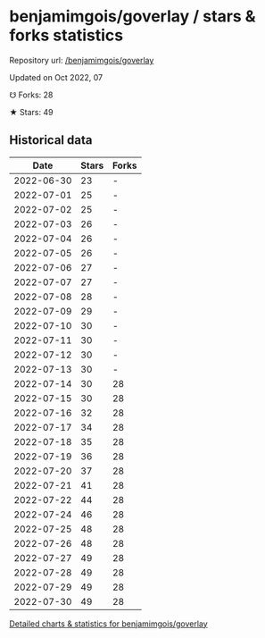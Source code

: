 # benjamimgois/goverlay / stars & forks statistics

Repository url: [/benjamimgois/goverlay](https://github.com/benjamimgois/goverlay)

Updated on Oct 2022, 07

☋ Forks: 28

★ Stars: 49

## Historical data
| Date | Stars | Forks |
|------|-------|-------|
| 2022-06-30 | 23 | - | 
| 2022-07-01 | 25 | - | 
| 2022-07-02 | 25 | - | 
| 2022-07-03 | 26 | - | 
| 2022-07-04 | 26 | - | 
| 2022-07-05 | 26 | - | 
| 2022-07-06 | 27 | - | 
| 2022-07-07 | 27 | - | 
| 2022-07-08 | 28 | - | 
| 2022-07-09 | 29 | - | 
| 2022-07-10 | 30 | - | 
| 2022-07-11 | 30 | - | 
| 2022-07-12 | 30 | - | 
| 2022-07-13 | 30 | - | 
| 2022-07-14 | 30 | 28 | 
| 2022-07-15 | 30 | 28 | 
| 2022-07-16 | 32 | 28 | 
| 2022-07-17 | 34 | 28 | 
| 2022-07-18 | 35 | 28 | 
| 2022-07-19 | 36 | 28 | 
| 2022-07-20 | 37 | 28 | 
| 2022-07-21 | 41 | 28 | 
| 2022-07-22 | 44 | 28 | 
| 2022-07-24 | 46 | 28 | 
| 2022-07-25 | 48 | 28 | 
| 2022-07-26 | 48 | 28 | 
| 2022-07-27 | 49 | 28 | 
| 2022-07-28 | 49 | 28 | 
| 2022-07-29 | 49 | 28 | 
| 2022-07-30 | 49 | 28 | 


[Detailed charts & statistics for benjamimgois/goverlay](https://reviewgithub.com/rep/benjamimgois/goverlay)
